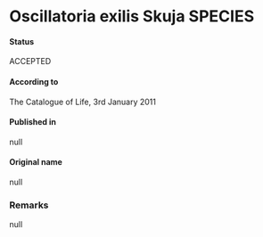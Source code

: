 # Oscillatoria exilis Skuja SPECIES

#### Status
ACCEPTED

#### According to
The Catalogue of Life, 3rd January 2011

#### Published in
null

#### Original name
null

### Remarks
null